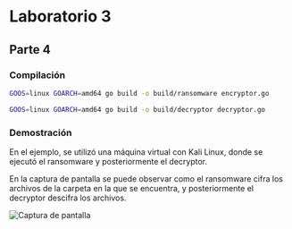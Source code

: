 # Laboratorio 3

## Parte 4

### Compilación

```bash
GOOS=linux GOARCH=amd64 go build -o build/ransomware encryptor.go
```

```bash
GOOS=linux GOARCH=amd64 go build -o build/decryptor decryptor.go
```

### Demostración

En el ejemplo, se utilizó una máquina virtual con Kali Linux, donde se ejecutó el ransomware y posteriormente el decryptor.

En la captura de pantalla se puede observar como el ransomware cifra los archivos de la carpeta en la que se encuentra, y posteriormente el decryptor descifra los archivos.

![Captura de pantalla]()
